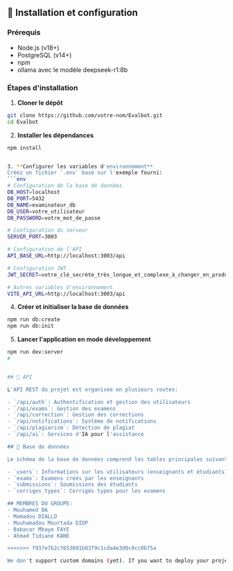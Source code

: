 
## 🚀 Installation et configuration

### Prérequis
- Node.js (v18+)
- PostgreSQL (v14+)
- npm 
- ollama avec le modèle deepseek-r1:8b
### Étapes d'installation

1. **Cloner le dépôt**
```bash
git clone https://github.com/votre-nom/Evalbot.git
cd Evalbot
```

2. **Installer les dépendances**
```bash
npm install


3. **Configurer les variables d'environnement**
Créez un fichier `.env` basé sur l'exemple fourni:
```env
# Configuration de la base de données
DB_HOST=localhost
DB_PORT=5432
DB_NAME=examinateur_db
DB_USER=votre_utilisateur
DB_PASSWORD=votre_mot_de_passe

# Configuration du serveur
SERVER_PORT=3003

# Configuration de l'API
API_BASE_URL=http://localhost:3003/api

# Configuration JWT
JWT_SECRET=votre_clé_secrète_très_longue_et_complexe_à_changer_en_production

# Autres variables d'environnement
VITE_API_URL=http://localhost:3003/api


```

4. **Créer et initialiser la base de données**
```bash
npm run db:create
npm run db:init

```

5. **Lancer l'application en mode développement**
```bash
npm run dev:server
#


## 🔌 API

L'API REST du projet est organisée en plusieurs routes:

- `/api/auth`: Authentification et gestion des utilisateurs
- `/api/exams`: Gestion des examens
- `/api/correction`: Gestion des corrections
- `/api/notifications`: Système de notifications
- `/api/plagiarism`: Détection de plagiat
- `/api/ai`: Services d'IA pour l'assistance

## 💾 Base de données

Le schéma de la base de données comprend les tables principales suivantes:

- `users`: Informations sur les utilisateurs (enseignants et étudiants)
- `exams`: Examens créés par les enseignants
- `submissions`: Soumissions des étudiants
- `corriges_types`: Corrigés types pour les examens

## MEMBRES DU GROUPE:
- Mouhamed BA
- Mamadou DIALLO
- Mouhamadou Mourtada DIOP
- Babacar Mbaye FAYE
- Ahmad Tidiane KANE

>>>>>>> f937e7b2c7653891b83f9c1cda4e3d0c9cc0b75a

We don't support custom domains (yet). If you want to deploy your project under your own domain then we recommend using Netlify. Visit our docs for more details: [Custom domains](https://docs.lovable.dev/tips-tricks/custom-domain/)
